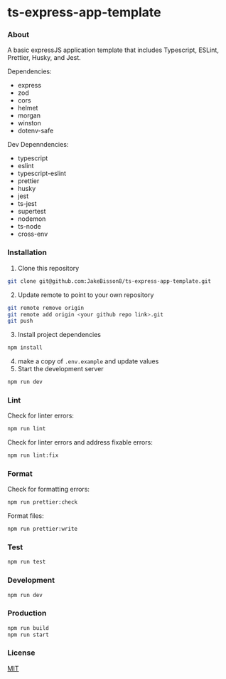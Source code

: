 # ts-express-app-template

### About
A basic expressJS application template that includes Typescript, ESLint, Prettier, Husky, and Jest.

Dependencies:
- express
- zod
- cors
- helmet
- morgan
- winston
- dotenv-safe

Dev Depenndencies:
- typescript
- eslint
- typescript-eslint
- prettier
- husky
- jest
- ts-jest
- supertest
- nodemon
- ts-node
- cross-env

### Installation
1. Clone this repository
```bash
git clone git@github.com:JakeBisson8/ts-express-app-template.git
```
2. Update remote to point to your own repository
```bash
git remote remove origin
git remote add origin <your github repo link>.git
git push
```
3. Install project dependencies
```bash
npm install
```
4. make a copy of `.env.example` and update values
5. Start the development server
```bash
npm run dev
```

### Lint
Check for linter errors:
```bash
npm run lint
```

Check for linter errors and address fixable errors:
```bash
npm run lint:fix
```

### Format
Check for formatting errors:
```bash
npm run prettier:check
```
Format files:
```bash
npm run prettier:write
```

### Test
```bash
npm run test
```

### Development
```bash
npm run dev
```

### Production
```bash
npm run build
npm run start
```

### License
[MIT](https://choosealicense.com/licenses/mit/)
